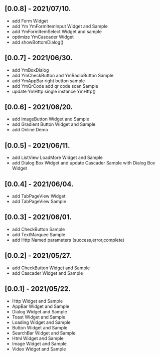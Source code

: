 
## [0.0.8] - 2021/07/10.
* add Form Widget
* add Ym YmFormItemInput Widget and Sample
* add YmFormItemSelect Widget and sample
* optimize YmCascader Widget
* add showBottomDialog()

## [0.0.7] - 2021/06/30.
* add YmBoxDialog
* add YmCheckButton and YmRadioButton Sample
* add YmAppBar right button sample
* add YmQrCode add qr code scan Sample
* update YmHttp single instance YmHttp()

## [0.0.6] - 2021/06/20.
* add ImageButton Widget and Sample
* add Gradient Button Widget and Sample
* add Online Demo

## [0.0.5] - 2021/06/11.
* add ListView LoadMore Widget and Sample
* add Dialog Box Widget and update Cascader Sample with Dialog Box Widget

## [0.0.4] - 2021/06/04.
* add TabPageView Widget
* add TabPageView Sample

## [0.0.3] - 2021/06/01.
* add CheckButton Sample
* add TextMarquee Sample
* add Http Named parameters  (success,error,complete)

## [0.0.2] - 2021/05/27.
* add CheckButton Widget and Sample
* add Cascader Widget and Sample

## [0.0.1] - 2021/05/22.
* Http Widget and Sample
* AppBar Widget and Sample
* Dialog Widget and Sample
* Toast Widget and Sample
* Loading Widget and Sample
* Button Widget and Sample
* SearchBar Widget and Sample
* Html Widget and Sample
* Image Widget and Sample
* Video Widget and Sample







